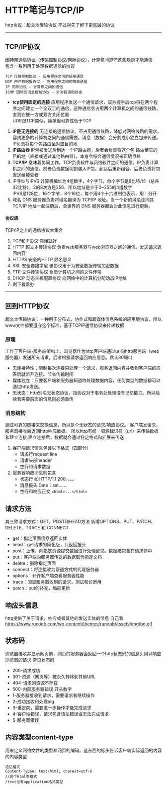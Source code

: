# HTTP笔记与TCP/IP
http协议：超文本传输协议
不过得先了解下更底层的协议
***
## TCP/IP协议
因特网通信协议（传输控制协议/网际协议），计算机间遵守这些规则才能通信  
包含一系列用于处理数据通信的协议

    TCP 传输控制协议 - 应用程序之间的简单通信
    UDP 用户数据报协议 - 应用程序之间的简单通信
    IP 网际协议 - 计算机之间的通信
    ICMP 因特网消息控制协议 - 针对错误和状态
* **tcp使用固定的连接**
应用程序发送一个通信请求，双方握手后tcp将在两个程序之间建立一个全双工的通信，这种通信会占用两个计算机之间的通信线路，直到它被一方或双方关闭位置  
UDP跟TCP类似，简单但可靠性低于TCP
1. **IP是无连接的**
  无连接的通信协议。不占用通信线路，降低对网络线路的需求，容纳更多的计算机之间的通信需要。消息（数据）会分割成小独立包来传送。  
  IP负责将每个包路由至对应目的地
2. **IP路由器**
  IP包被发送后到达一个IP路由器，后者会负责将这个包 路由至它的目的地（直接或通过其他路由器）。本身会综合通信情况来正确寻址
3. **TCP/IP**
  意味着协同工作。TCP负责软件与网络软件之间的通信，IP负责计算机之间的通信。前者负责数据切割装入IP包，到达后重新组合，后者负责将包发送给接受者
4. IP寻址与IPV6
计算机编址为4组数字，4个字节，单个字节是8比特/位（总共32比特），2的8次方是256，所以地址是介于0~255的4组数字  
IPV6是128位，16个字节，8个16位，每个用4个十六进制位表示，用：分开
5. 域名
DNS 服务器负责将域名翻译为 TCP/IP 地址。当一个新的域名连同其 TCP/IP 地址一起注册后，全世界的 DNS 服务器都会对此信息进行更新。
#### 协议族
TCP/IP之上的通信协议大集合
1. TCP和IP协议 你懂就好
2. HTTP 超文本传输协议
    负责web服务器与web浏览器之间的通信。发送请求返回内容
3. HTTPS 安全的HTTP  顾名思义
4. SSL 安全套接字层  该协议用于为安全数据传输加密数据
5. FTP 文件传输协议 负责计算机之间的文件传输
6. DHCP 动态主机配置协议 向网络中的计算机分配动态IP地址
7. 剩下看着办
***
## 回到HTTP协议
超文本传输协议：一种用于分布式，协作式和超媒体信息系统的应用层协议，所以www文件都要遵守这个标准，基于TCPIP通信协议来传递数据
### 原理
工作于客户端-服务端架构上。浏览器作为http客户端通过url向http服务端（web服务器）发送所有请求，后者根据请求返回响应信息。默认80端口
* 无连接特性：限制每次连接只处理一个请求，服务返回内容并收到客户端的应答后就断开连接。节省传输时间
* 媒体独立：只要客户端和服务器知道咋处理数据内容，任何类型的数据都可以通过http发送。
* 无状态：http别名无状态协议，指协议对于事务处处理没有记忆能力。所以后续若需要前面的信息则必须重传
### 消息结构
通过可靠的链接来交换信息，所以是个无状态的请求/响应协议。
客户端发请求，服务器接收后返回http响应数据。
所以http有统一资源标识符（uri）来传输数据和建立连接
建立连接后，数据就会通过特定格式和扩展来传送
1. 客户端请求信息包含以下格式（四部分）
   * 请求行request line
   * 请求头部header
   * 空行和请求数据
2. 服务器响应消息则包含
   *  状态行        如HTTP/1.1 200。。。。
   *  消息报头      Date：sat.......
   *  空行和响应正文  `<html>...</html>`
## 请求方法
其三种请求方式：GET，POST和HEAD方法
新增OPTIONS、PUT、PATCH、DELETE、TRACE 和 CONNECT 
* get：指定页面信息返回实体
* head：get请求的简化版，只返回报头
* post：上传，向指定资源提交数据进行处理请求。数据被包含在请求体中
* put：客户端向服务器传送的数据取代指定文档
* delete：删除指定页面
* connect：将连接改为管道方式的代理服务器
* options：允许客户端查看服务器性能
* trace：回显服务器收到的请求，测试和诊断用
* patch：put的补充，局部更新
## 响应头信息
http提供了关于请求，响应或者其他的发送实体的信息
自己看
https://www.runoob.com/wp-content/themes/runoob/assets/img/bg.gif
## 状态码
浏览器接收并显示网页前，网页的服务器会返回一个http状态码的信息头用以响应浏览器的请求
常见状态码
* 200-请求成功
* 301-资源（网页等）被永久转移到其他URL
* 404-请求的资源不存在
* 500-内部服务器错误
开头数字
* 1-服务器接收到请求，需要请求者继续操作
* 2-成功接收和处理ing
* 3-重定向，需要进一步操作才能完成请求
* 4-客户端错误，请求包含语法错误或无法完成请求
* 5-服务器错误
## 内容类型content-type
用来定义网络文件的类型和网页的编码。这东西的标头告诉客户端实际返回的内容的内容类型

    语法格式
    Content-TypeA: text/html; charest=utf-8
    //这个html表格式
    /text也有application格式类型